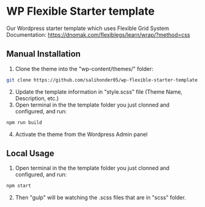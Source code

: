 # WP Flexible Starter template
Our Wordpress starter template which uses Flexible Grid System 
Documentation: https://dnomak.com/flexiblegs/learn/wrap/?method=css

## Manual Installation
1. Clone the theme into the "wp-content/themes/" folder:
```bash
git clone https://github.com/salihonder05/wp-flexible-starter-template.git theme-name
```
2. Update the template information in "style.scss" file (Theme Name, Description, etc.)
3. Open terminal in the the template folder you just clonned and configured, and run:
```bash
npm run build
```
4. Activate the theme from the Wordpress Admin panel

## Local Usage
1. Open terminal in the the template folder you just clonned and configured, and run:
```bash
npm start
```
2. Then "gulp" will be watching the .scss files that are in "scss" folder.